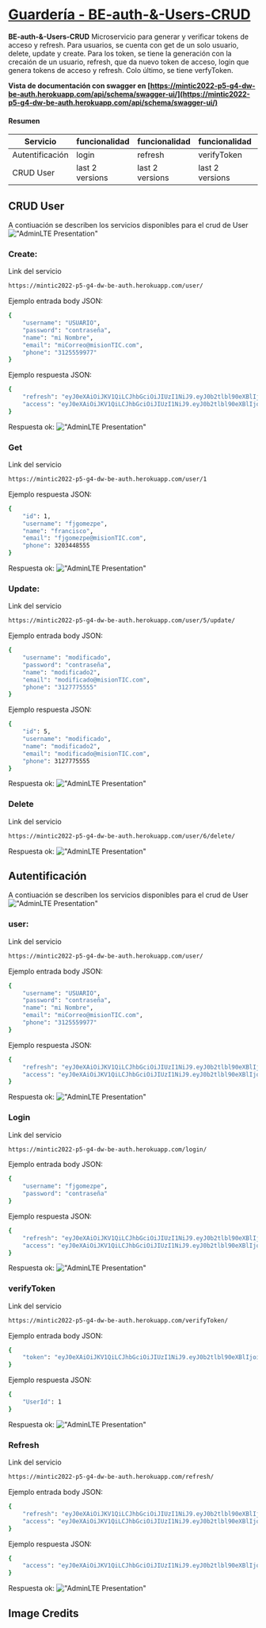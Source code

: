 # [Guardería - BE-auth-&-Users-CRUD](https://mintic2022-p5-g4-dw-be-auth.herokuapp.com/api/schema/swagger-ui/)

**BE-auth-&-Users-CRUD** Microservicio para generar y verificar tokens de acceso y refresh. Para usuarios, se cuenta con get de un solo usuario, delete, update y create.
Para los token, se tiene la generación con la crecaión de un usuario, refresh, que da nuevo token de acceso, login que genera tokens de acceso y refresh. Colo último, se tiene verfyToken.

**Vista de documentación con swagger en [https://mintic2022-p5-g4-dw-be-auth.herokuapp.com/api/schema/swagger-ui/](https://mintic2022-p5-g4-dw-be-auth.herokuapp.com/api/schema/swagger-ui/)**

#### Resumen
| Servicio | funcionalidad| funcionalidad | funcionalidad | funcionalidad |
| --------- | --------- | --------- | --------- | --------- |
| Autentificación | login | refresh | verifyToken | user |
| CRUD User| last 2 versions| last 2 versions| last 2 versions| last 2 versions|


## CRUD User
A contiuación se describen los servicios disponibles para el crud de User
!["AdminLTE Presentation"](<img src="https://drive.google.com/file/d/1eGitzV1bj5UC_O73FqTmb8tjX_lpREwf/view"/> "AdminLTE Presentation")

### Create:
Link del servicio
```bash
https://mintic2022-p5-g4-dw-be-auth.herokuapp.com/user/
```

Ejemplo entrada body JSON:
```bash
{
    "username": "USUARIO",
    "password": "contraseña",
    "name": "mi Nombre",
    "email": "miCorreo@misionTIC.com",
    "phone": "3125559977"
}
```
Ejemplo respuesta JSON:
```bash
{
    "refresh": "eyJ0eXAiOiJKV1QiLCJhbGciOiJIUzI1NiJ9.eyJ0b2tlbl90eXBlIjoicmVmcmVzaCIsImV4cCI6MTYzNzI3NTk1MSwianRpIjoiMTI0ZGViMjA1YjVmNDM4OGFlMTJlNDdkNDIzNGRlNGQiLCJ1c2VyX2lkIjo2fQ.ru2FMLrU8s0A8tyMFGfEk0ugBIJpGH1UM_nuAQOArBw",
    "access": "eyJ0eXAiOiJKV1QiLCJhbGciOiJIUzI1NiJ9.eyJ0b2tlbl90eXBlIjoiYWNjZXNzIiwiZXhwIjoxNjM3MTkwNDUxLCJqdGkiOiJjOWRlMGFhNThhN2Y0NDI3YWUwYzc0MDc0MDg0ZGI5YiIsInVzZXJfaWQiOjZ9.DRLBa_soZ0v7yznrQoxpOQMaOTLsRNyofl7PFTfo0Ik"
}
```
Respuesta ok:
!["AdminLTE Presentation"](https://drive.google.com/file/d/1eGitzV1bj5UC_O73FqTmb8tjX_lpREwf/view "AdminLTE Presentation")

### Get
Link del servicio
```bash
https://mintic2022-p5-g4-dw-be-auth.herokuapp.com/user/1
```
Ejemplo respuesta JSON:
```bash
{
    "id": 1,
    "username": "fjgomezpe",
    "name": "francisco",
    "email": "fjgomezpe@misionTIC.com",
    "phone": 3203448555
}
```
Respuesta ok:
!["AdminLTE Presentation"](https://drive.google.com/file/d/1eGitzV1bj5UC_O73FqTmb8tjX_lpREwf/view "AdminLTE Presentation")

### Update:
Link del servicio
```bash
https://mintic2022-p5-g4-dw-be-auth.herokuapp.com/user/5/update/
```
Ejemplo entrada body JSON:
```bash
{
    "username": "modificado",
    "password": "contraseña",
    "name": "modificado2",
    "email": "modificado@misionTIC.com",
    "phone": "3127775555"
}
```
Ejemplo respuesta JSON:
```bash
{
    "id": 5,
    "username": "modificado",
    "name": "modificado2",
    "email": "modificado@misionTIC.com",
    "phone": 3127775555
}
```
Respuesta ok:
!["AdminLTE Presentation"](https://drive.google.com/file/d/1eGitzV1bj5UC_O73FqTmb8tjX_lpREwf/view "AdminLTE Presentation")

### Delete
Link del servicio
```bash
https://mintic2022-p5-g4-dw-be-auth.herokuapp.com/user/6/delete/
```
Respuesta ok:
!["AdminLTE Presentation"](https://drive.google.com/file/d/1eGitzV1bj5UC_O73FqTmb8tjX_lpREwf/view "AdminLTE Presentation")


## Autentificación
A contiuación se describen los servicios disponibles para el crud de User
!["AdminLTE Presentation"](<img src="https://drive.google.com/file/d/1eGitzV1bj5UC_O73FqTmb8tjX_lpREwf/view"/> "AdminLTE Presentation")

### user:
Link del servicio
```bash
https://mintic2022-p5-g4-dw-be-auth.herokuapp.com/user/
```
Ejemplo entrada body JSON:
```bash
{
    "username": "USUARIO",
    "password": "contraseña",
    "name": "mi Nombre",
    "email": "miCorreo@misionTIC.com",
    "phone": "3125559977"
}
```
Ejemplo respuesta JSON:
```bash
{
    "refresh": "eyJ0eXAiOiJKV1QiLCJhbGciOiJIUzI1NiJ9.eyJ0b2tlbl90eXBlIjoicmVmcmVzaCIsImV4cCI6MTYzNzI3NTk1MSwianRpIjoiMTI0ZGViMjA1YjVmNDM4OGFlMTJlNDdkNDIzNGRlNGQiLCJ1c2VyX2lkIjo2fQ.ru2FMLrU8s0A8tyMFGfEk0ugBIJpGH1UM_nuAQOArBw",
    "access": "eyJ0eXAiOiJKV1QiLCJhbGciOiJIUzI1NiJ9.eyJ0b2tlbl90eXBlIjoiYWNjZXNzIiwiZXhwIjoxNjM3MTkwNDUxLCJqdGkiOiJjOWRlMGFhNThhN2Y0NDI3YWUwYzc0MDc0MDg0ZGI5YiIsInVzZXJfaWQiOjZ9.DRLBa_soZ0v7yznrQoxpOQMaOTLsRNyofl7PFTfo0Ik"
}
```
Respuesta ok:
!["AdminLTE Presentation"](https://drive.google.com/file/d/1eGitzV1bj5UC_O73FqTmb8tjX_lpREwf/view "AdminLTE Presentation")

### Login
Link del servicio
```bash
https://mintic2022-p5-g4-dw-be-auth.herokuapp.com/login/
```
Ejemplo entrada body JSON:
```bash
{
    "username": "fjgomezpe",
    "password": "contraseña"
}
```
Ejemplo respuesta JSON:
```bash
{
    "refresh": "eyJ0eXAiOiJKV1QiLCJhbGciOiJIUzI1NiJ9.eyJ0b2tlbl90eXBlIjoicmVmcmVzaCIsImV4cCI6MTYzNzI3NTU1MCwianRpIjoiZWI1MDc1ZjhjZmZlNDBiZTk2MDkwMTRkNWJiMjhhYWMiLCJ1c2VyX2lkIjoxfQ.FkyjFicCZaYbFn9yeJY5czlYbDyKdwizuUHPTd8Yxuo",
    "access": "eyJ0eXAiOiJKV1QiLCJhbGciOiJIUzI1NiJ9.eyJ0b2tlbl90eXBlIjoiYWNjZXNzIiwiZXhwIjoxNjM3MTkwMDUwLCJqdGkiOiJhYzNlOWJhMzQyZDg0YzMxYmUzMDIyZWRlYzY5MTZhMCIsInVzZXJfaWQiOjF9.7U-gPAF78TNPLNgAUXp87HZnh6v5-G7KEmw1vxctpxM"
}
```
Respuesta ok:
!["AdminLTE Presentation"](https://drive.google.com/file/d/1eGitzV1bj5UC_O73FqTmb8tjX_lpREwf/view "AdminLTE Presentation")

### verifyToken
Link del servicio
```bash
https://mintic2022-p5-g4-dw-be-auth.herokuapp.com/verifyToken/
```
Ejemplo entrada body JSON:
```bash
{
    "token": "eyJ0eXAiOiJKV1QiLCJhbGciOiJIUzI1NiJ9.eyJ0b2tlbl90eXBlIjoiYWNjZXNzIiwiZXhwIjoxNjM3MTkwMDUwLCJqdGkiOiJhYzNlOWJhMzQyZDg0YzMxYmUzMDIyZWRlYzY5MTZhMCIsInVzZXJfaWQiOjF9.7U-gPAF78TNPLNgAUXp87HZnh6v5-G7KEmw1vxctpxM"
}
```
Ejemplo respuesta JSON:
```bash
{
    "UserId": 1
}
```
Respuesta ok:
!["AdminLTE Presentation"](https://drive.google.com/file/d/1eGitzV1bj5UC_O73FqTmb8tjX_lpREwf/view "AdminLTE Presentation")

### Refresh
Link del servicio
```bash
https://mintic2022-p5-g4-dw-be-auth.herokuapp.com/refresh/
```
Ejemplo entrada body JSON:
```bash
{
    "refresh": "eyJ0eXAiOiJKV1QiLCJhbGciOiJIUzI1NiJ9.eyJ0b2tlbl90eXBlIjoicmVmcmVzaCIsImV4cCI6MTYzNzI3NTU1MCwianRpIjoiZWI1MDc1ZjhjZmZlNDBiZTk2MDkwMTRkNWJiMjhhYWMiLCJ1c2VyX2lkIjoxfQ.FkyjFicCZaYbFn9yeJY5czlYbDyKdwizuUHPTd8Yxuo",
    "access": "eyJ0eXAiOiJKV1QiLCJhbGciOiJIUzI1NiJ9.eyJ0b2tlbl90eXBlIjoiYWNjZXNzIiwiZXhwIjoxNjM3MTkwMDUwLCJqdGkiOiJhYzNlOWJhMzQyZDg0YzMxYmUzMDIyZWRlYzY5MTZhMCIsInVzZXJfaWQiOjF9.7U-gPAF78TNPLNgAUXp87HZnh6v5-G7KEmw1vxctpxM"
}
```
Ejemplo respuesta JSON:
```bash
{
    "access": "eyJ0eXAiOiJKV1QiLCJhbGciOiJIUzI1NiJ9.eyJ0b2tlbl90eXBlIjoiYWNjZXNzIiwiZXhwIjoxNjM3MTkwMjM5LCJqdGkiOiJiYTczOTlhY2Q4N2Q0YzFiYWIzZjdhMWIxYWVkNmY5ZCIsInVzZXJfaWQiOjF9.z_yZfDfux_JdGMphghtra_s8ZRnNHEN-8wzw7Ri_QjU"
}
```
Respuesta ok:
!["AdminLTE Presentation"](https://drive.google.com/file/d/1eGitzV1bj5UC_O73FqTmb8tjX_lpREwf/view "AdminLTE Presentation")


## Image Credits
